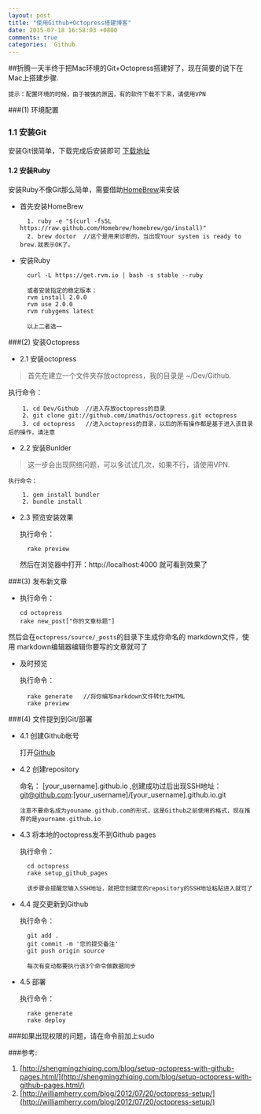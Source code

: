 ```yaml
---
layout: post
title: "使用Github+Octopress搭建博客"
date: 2015-07-18 16:58:03 +0800
comments: true
categories:  Github
---
```





##折腾一天半终于把Mac环境的Git+Octopress搭建好了，现在简要的说下在Mac上搭建步骤.

`提示：配置环境的时候，由于被强的原因，有的软件下载不下来，请使用VPN`




###(1) 环境配置
### 1.1 安装Git 
安装Git很简单，下载完成后安装即可 [下载地址](http://git-scm.com/)

#### 1.2 安装Ruby 
 
 安装Ruby不像Git那么简单，需要借助[HomeBrew](http://brew.sh/index_zh-cn.html)来安装
 	
* 首先安装HomeBrew 	

		1. ruby -e "$(curl -fsSL https://raw.github.com/Homebrew/homebrew/go/install)"  
		2. brew doctor  //这个是用来诊断的，当出现Your system is ready to brew.就表示OK了。

* 安装Ruby

		curl -L https://get.rvm.io | bash -s stable --ruby
		
		或者安装指定的稳定版本：
		rvm install 2.0.0
		rvm use 2.0.0	
		rvm rubygems latest
	
		以上二者选一
				
			

###(2) 安装Octopress

* 2.1 安装octopress<br/>

> 首先在建立一个文件夹存放octopress，我的目录是 ~/Dev/Github.

  执行命令：
 
		1. cd Dev/Github  //进入存放octopress的目录
		2. git clone git://github.com/imathis/octopress.git octopress
		3. cd octopress   //进入octopress的目录，以后的所有操作都是基于进入该目录后的操作，请注意

* 2.2 安装Bunlder<br/>
>	这一步会出现网络问题，可以多试试几次，如果不行，请使用VPN.
	
	执行命令：
	 	
		1. gem install bundler
		2. bundle install
		
* 2.3 预览安装效果
		
	执行命令：
	
		rake preview
			
	然后在浏览器中打开：http://localhost:4000 就可看到效果了	



###(3) 发布新文章
	
  * 执行命令：
  
		cd octopress
		rake new_post["你的文章标题"]
   
   然后会在`octopress/source/_posts`的目录下生成你命名的 markdown文件，使用 markdown编辑器编辑你要写的文章就可了
	
* 及时预览

   执行命令：
		
		rake generate   //将你编写markdown文件转化为HTML
		rake preview    
		 
		 
		
		
		
###(4) 文件提到到Git/部署
* 4.1 创建Github帐号

	打开[Github](http://github.com)

* 4.2 创建repository 

	命名： [your_username].github.io ,创建成功过后出现SSH地址：git@github.com:[your_username]/[your_username].github.io.git
	
	`注意不要命名成为youname.github.com的形式，这是Github之前使用的格式，现在推荐的是yourname.github.io`
	
* 4.3 将本地的octopress发不到Github pages

   执行命令：
		
		cd octopress
		rake setup_github_pages
		
		该步骤会提醒您输入SSH地址，就把您创建您的repository的SSH地址粘贴进入就可了	   	
* 4.4 提交更新到Github
   
   执行命令：
   
		git add .
		git commit -m '您的提交备注'
		git push origin source
		
		每次有变动都要执行该3个命令做数据同步

* 4.5 部署
   
   执行命令：
		
		rake generate
		rake deploy
		
		   
   		   	
	
	



###如果出现权限的问题，请在命令前加上sudo



###参考:
1. [http://shengmingzhiqing.com/blog/setup-octopress-with-github-pages.html/](http://shengmingzhiqing.com/blog/setup-octopress-with-github-pages.html/)
1. [http://williamherry.com/blog/2012/07/20/octopress-setup/](http://williamherry.com/blog/2012/07/20/octopress-setup/)